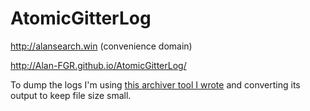 # AtomicGitterLog

http://alansearch.win (convenience domain)

http://Alan-FGR.github.io/AtomicGitterLog/

To dump the logs I'm using [this archiver tool I wrote](https://github.com/Alan-FGR/GitterLogger) and converting its output to keep file size small.
